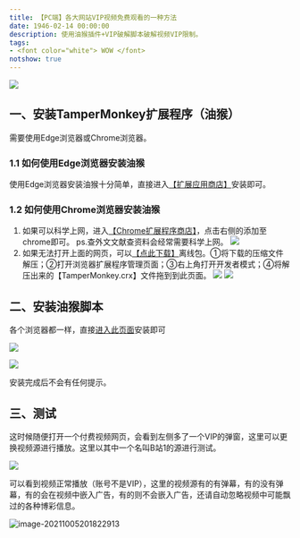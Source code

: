 ```yaml
---
title: 【PC端】各大网站VIP视频免费观看的一种方法
date: 1946-02-14 00:00:00
description: 使用油猴插件+VIP破解脚本破解视频VIP限制。
tags:
- <font color="white"> WOW </font>
notshow: true
---
```


![](https://img-blog.csdnimg.cn/ed0a954c38ff402899d5e249a893195a.gif)

## 一、安装TamperMonkey扩展程序（油猴）

需要使用Edge浏览器或Chrome浏览器。

### 1.1 如何使用Edge浏览器安装油猴

使用Edge浏览器安装油猴十分简单，直接进入[【扩展应用商店】](https://microsoftedge.microsoft.com/addons/detail/tampermonkey/iikmkjmpaadaobahmlepeloendndfphd?hl=zh-CN)安装即可。

### 1.2 如何使用Chrome浏览器安装油猴

1. 如果可以科学上网，进入[【Chrome扩展程序商店】](https://chrome.google.com/webstore/detail/tampermonkey/dhdgffkkebhmkfjojejmpbldmpobfkfo?hl=zh-CN)，点击右侧的添加至chrome即可。
   ps.查外文文献查资料会经常需要科学上网。
   ![](https://img-blog.csdnimg.cn/e6642d8c89b44e4b977b1fb2d49bd2c8.png?x-oss-process=image/watermark,type_ZHJvaWRzYW5zZmFsbGJhY2s,shadow_50,text_Q1NETiBASGFsZl9B,size_20,color_FFFFFF,t_70,g_se,x_16#pic_center)
2. 如果无法打开上面的网页，可以[【点此下载】](https://huffie.lanzouw.com/i6TuUuhjdyd
   )离线包。①将下载的压缩文件解压；②打开浏览器扩展程序管理页面；③右上角打开开发者模式；④将解压出来的【TamperMonkey.crx】文件拖到到此页面。
   ![](https://img-blog.csdnimg.cn/95cf0b5cda3b482f97784e643760b2b6.png?x-oss-process=image/watermark,type_ZHJvaWRzYW5zZmFsbGJhY2s,shadow_50,text_Q1NETiBASGFsZl9B,size_20,color_FFFFFF,t_70,g_se,x_16#pic_center)
   ![](https://img-blog.csdnimg.cn/89c295ba5e1b4eaa9a4f02dea5b5e082.png?x-oss-process=image/watermark,type_ZHJvaWRzYW5zZmFsbGJhY2s,shadow_50,text_Q1NETiBASGFsZl9B,size_20,color_FFFFFF,t_70,g_se,x_16#pic_center)

## 二、安装油猴脚本

各个浏览器都一样，直接[进入此页面](https://greasyfork.org/zh-CN/scripts/370634-%E6%87%92%E4%BA%BA%E4%B8%93%E7%94%A8-%E5%85%A8%E7%BD%91vip%E8%A7%86%E9%A2%91%E5%85%8D%E8%B4%B9%E7%A0%B4%E8%A7%A3%E5%8E%BB%E5%B9%BF%E5%91%8A-%E5%85%A8%E7%BD%91%E9%9F%B3%E4%B9%90%E7%9B%B4%E6%8E%A5%E4%B8%8B%E8%BD%BD-%E7%99%BE%E5%BA%A6%E7%BD%91%E7%9B%98%E7%9B%B4%E6%8E%A5%E4%B8%8B%E8%BD%BD%E7%AD%89%E5%A4%9A%E5%90%88%E4%B8%80%E7%89%88-%E9%95%BF%E6%9C%9F%E6%9B%B4%E6%96%B0-%E6%94%BE%E5%BF%83%E4%BD%BF%E7%94%A8)安装即可

![](https://img-blog.csdnimg.cn/af1c17a6aab140bcb310136b712b084e.png?x-oss-process=image/watermark,type_ZHJvaWRzYW5zZmFsbGJhY2s,shadow_50,text_Q1NETiBASGFsZl9B,size_20,color_FFFFFF,t_70,g_se,x_16)

![](https://img-blog.csdnimg.cn/082a391bce694d52a820d8d69c9a421a.png?x-oss-process=image/watermark,type_ZHJvaWRzYW5zZmFsbGJhY2s,shadow_50,text_Q1NETiBASGFsZl9B,size_20,color_FFFFFF,t_70,g_se,x_16)

安装完成后不会有任何提示。

## 三、测试

这时候随便打开一个付费视频网页，会看到左侧多了一个VIP的弹窗，这里可以更换视频源进行播放。这里以其中一个名叫B站1的源进行测试。

![](https://img-blog.csdnimg.cn/e37fb67069894477b46afadc23a039bf.png?x-oss-process=image/watermark,type_ZHJvaWRzYW5zZmFsbGJhY2s,shadow_50,text_Q1NETiBASGFsZl9B,size_20,color_FFFFFF,t_70,g_se,x_16)

可以看到视频正常播放（账号不是VIP），这里的视频源有的有弹幕，有的没有弹幕，有的会在视频中嵌入广告，有的则不会嵌入广告，还请自动忽略视频中可能飘过的各种博彩信息。

![image-20211005201822913](C:\Users\82785\AppData\Roaming\Typora\typora-user-images\image-20211005201822913.png)


